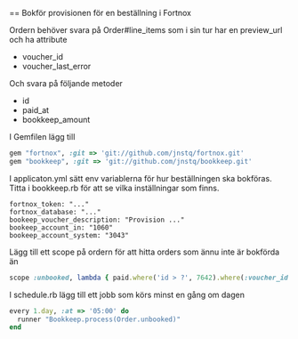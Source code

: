 == Bokför provisionen för en beställning i Fortnox

Ordern behöver svara på Order#line_items som i sin tur har en preview_url och ha attribute 

* voucher_id
* voucher_last_error

Och svara på följande metoder

* id
* paid_at
* bookkeep_amount

I Gemfilen lägg till

```ruby
gem "fortnox", :git => 'git://github.com/jnstq/fortnox.git'
gem "bookkeep", :git => 'git://github.com/jnstq/bookkeep.git'
```


I applicaton.yml sätt env variablerna för hur beställningen ska bokföras. Titta i bookkeep.rb för att se vilka inställningar som finns.

    fortnox_token: "..."
    fortnox_database: "..."
    bookeep_voucher_description: "Provision ..."
    bookeep_account_in: "1060"
    bookeep_account_system: "3043"
    
Lägg till ett scope på ordern för att hitta orders som ännu inte är bokförda än

```ruby
scope :unbooked, lambda { paid.where('id > ?', 7642).where(:voucher_id => nil) }
```

I schedule.rb lägg till ett jobb som körs minst en gång om dagen

```ruby
every 1.day, :at => '05:00' do
  runner "Bookkeep.process(Order.unbooked)"
end
```
